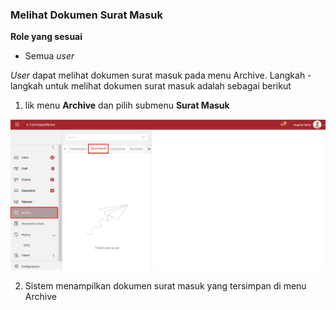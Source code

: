 ### **Melihat Dokumen Surat Masuk**

**Role yang sesuai**

- Semua *user*

*User* dapat melihat dokumen surat masuk pada menu Archive. Langkah - langkah untuk melihat dokumen surat masuk adalah sebagai berikut

1. lik menu **Archive** dan pilih submenu **Surat Masuk**

![gambar](SC_Archive/AR01.png)

2. Sistem menampilkan dokumen surat masuk yang tersimpan di menu Archive